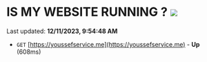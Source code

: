 # IS MY WEBSITE RUNNING ? [![](https://img.shields.io/static/v1?label=Sponsor&message=%E2%9D%A4&logo=GitHub&color=%23fe8e86)](https://github.com/sponsors/<username>)

Last updated: **12/11/2023, 9:54:48 AM**

- `GET` [https://youssefservice.me](https://youssefservice.me) - **Up** (608ms)
